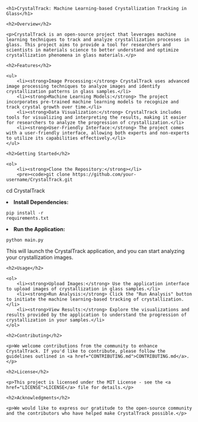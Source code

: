<!DOCTYPE html>
<html lang="en">

<head>
    <meta charset="UTF-8">
    <meta name="viewport" content="width=device-width, initial-scale=1.0">
    <title>CrystalTrack: Machine Learning-based Crystallization Tracking in Glass</title>
</head>

<body>

    <h1>CrystalTrack: Machine Learning-based Crystallization Tracking in Glass</h1>

    <h2>Overview</h2>

    <p>CrystalTrack is an open-source project that leverages machine learning techniques to track and analyze crystallization processes in glass. This project aims to provide a tool for researchers and scientists in materials science to better understand and optimize crystallization phenomena in glass materials.</p>

    <h2>Features</h2>

    <ul>
        <li><strong>Image Processing:</strong> CrystalTrack uses advanced image processing techniques to analyze images and identify crystallization patterns in glass samples.</li>
        <li><strong>Machine Learning Models:</strong> The project incorporates pre-trained machine learning models to recognize and track crystal growth over time.</li>
        <li><strong>Data Visualization:</strong> CrystalTrack includes tools for visualizing and interpreting the results, making it easier for researchers to analyze the progression of crystallization.</li>
        <li><strong>User-Friendly Interface:</strong> The project comes with a user-friendly interface, allowing both experts and non-experts to utilize its capabilities effectively.</li>
    </ul>

    <h2>Getting Started</h2>

    <ol>
        <li><strong>Clone the Repository:</strong></li>
        <pre><code>git clone https://github.com/your-username/CrystalTrack.git
cd CrystalTrack</code></pre>
        <li><strong>Install Dependencies:</strong></li>
        <pre><code>pip install -r requirements.txt</code></pre>
        <li><strong>Run the Application:</strong></li>
        <pre><code>python main.py</code></pre>
        <p>This will launch the CrystalTrack application, and you can start analyzing your crystallization images.</p>
    </ol>

    <h2>Usage</h2>

    <ol>
        <li><strong>Upload Images:</strong> Use the application interface to upload images of crystallization in glass samples.</li>
        <li><strong>Run Analysis:</strong> Click the "Run Analysis" button to initiate the machine learning-based tracking of crystallization.</li>
        <li><strong>View Results:</strong> Explore the visualizations and results provided by the application to understand the progression of crystallization in your samples.</li>
    </ol>

    <h2>Contributing</h2>

    <p>We welcome contributions from the community to enhance CrystalTrack. If you'd like to contribute, please follow the guidelines outlined in <a href="CONTRIBUTING.md">CONTRIBUTING.md</a>.</p>

    <h2>License</h2>

    <p>This project is licensed under the MIT License - see the <a href="LICENSE">LICENSE</a> file for details.</p>

    <h2>Acknowledgments</h2>

    <p>We would like to express our gratitude to the open-source community and the contributors who have helped make CrystalTrack possible.</p>

</body>

</html>
